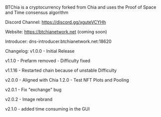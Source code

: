 BTChia is a cryptocurrency forked from Chia and uses the Proof of Space and Time consensus algorithm

Discord Channel: https://discord.gg/xguteVCYHh

Website: https://btchianetwork.net (coming soon)

Introducer: dns-introducer.btchianetwork.net:18620

Changelog:
v1.0.0 - Initial Release

v1.1.0 - Prefarm removed
       - Difficulty fixed

v1.1.16 - Restarted chain because of unstable Difficulty

v2.0.0 - Aligned with Chia 1.2.0
       - Test NFT Plots and Pooling

v2.0.1 - Fix "exchange" bug

v2.0.2 - Image rebrand

v2.1.0 - added time consuming in the GUI
